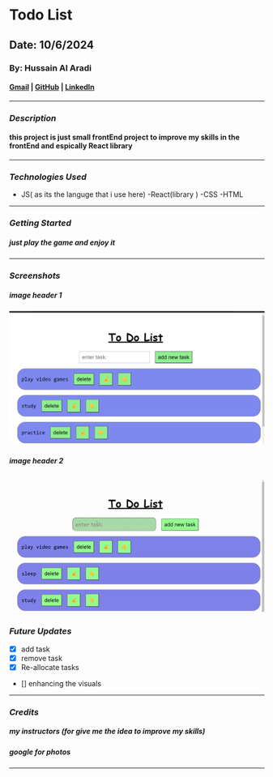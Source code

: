 # Todo List

## Date: 10/6/2024

### By: Hussain Al Aradi

#### [Gmail](hussainAlAradi.ha@gmail.com) | [GitHub](https://github.com/HussainALAradi5) | [LinkedIn](https://www.linkedin.com/in/hussainalaradi/)

---

### **_Description_**

#### this project is just small frontEnd project to improve my skills in the frontEnd and espically React library 

---

### **_Technologies Used_**

- JS( as its the languge that i use here)
-React(library )
-CSS
-HTML

---

### **_Getting Started_**

##### just play the game and enjoy it

---

### **_Screenshots_**

##### image header 1

![intro](./public/todo.png)

##### image header 2

## ![videos:](./public/example.gif)



### **_Future Updates_**

- [x] add task
- [x] remove task
- [x] Re-allocate tasks
- [] enhancing the visuals
---

### **_Credits_**

##### my instructors (for give me the idea  to improve my skills)

##### 

##### google for photos

---
